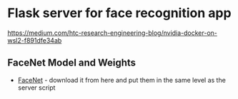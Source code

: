 # Flask server for face recognition app


https://medium.com/htc-research-engineering-blog/nvidia-docker-on-wsl2-f891dfe34ab


## FaceNet Model and Weights

* [FaceNet](https://drive.google.com/drive/folders/14nYlsuJR3O1367nwKAb_BbBtodLo0jZ_?usp=sharing) - download it from here and put them in the same level as the server script